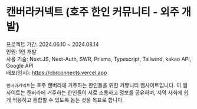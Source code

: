 # 캔버라커넥트 (호주 한인 커뮤니티 - 외주 개발)

프로젝트 기간: 2024.06.10 ~ 2024.08.14 <br/>인원: 1인 개발
<br/>사용 기술: Next.JS, Next-Auth, SWR, Prisma, Typescript, Tailwind, kakao API, Google API
<br/>배포(임시): https://cbrconnects.vercel.app

`캔버라커넥트`는 호주 캔버라에 거주하는 한인들을 위한 커뮤니티 웹사이트입니다. 이 웹사이트는 캔버라에 거주하는 한인들이 서로 소통하고 정보를 공유하며, 지역 사회에 쉽게 적응하고 통합할 수 있도록 돕는 것을 목표로 합니다.
